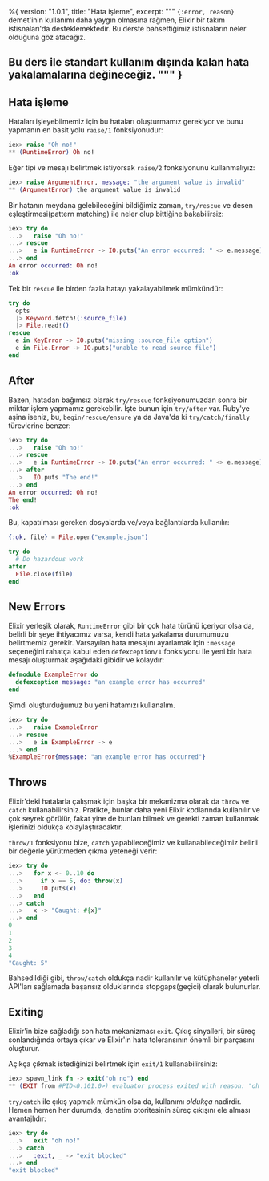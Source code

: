 %{
  version: "1.0.1",
  title: "Hata işleme",
  excerpt: """
  `{:error, reason}` demet'inin kullanımı daha yaygın olmasına rağmen, Elixir bir takım istisnaları'da desteklemektedir. Bu derste bahsettiğimiz istisnaların neler olduğuna  göz atacağız.

Bu ders ile standart kullanım dışında kalan hata yakalamalarına değineceğiz.
  """
}
---

## Hata işleme

Hataları işleyebilmemiz için bu hataları oluşturmamız gerekiyor ve bunu yapmanın en basit yolu `raise/1` fonksiyonudur:

```elixir
iex> raise "Oh no!"
** (RuntimeError) Oh no!
```

Eğer tipi ve mesajı belirtmek istiyorsak `raise/2` fonksiyonunu kullanmalıyız:

```elixir
iex> raise ArgumentError, message: "the argument value is invalid"
** (ArgumentError) the argument value is invalid
```

Bir hatanın meydana gelebileceğini bildiğimiz zaman, `try/rescue` ve desen eşleştirmesi(pattern matching) ile neler olup bittiğine bakabilirsiz:

```elixir
iex> try do
...>   raise "Oh no!"
...> rescue
...>   e in RuntimeError -> IO.puts("An error occurred: " <> e.message)
...> end
An error occurred: Oh no!
:ok
```

Tek bir `rescue` ile birden fazla hatayı yakalayabilmek mümkündür:

```elixir
try do
  opts
  |> Keyword.fetch!(:source_file)
  |> File.read!()
rescue
  e in KeyError -> IO.puts("missing :source_file option")
  e in File.Error -> IO.puts("unable to read source file")
end
```

## After

Bazen, hatadan bağımsız olarak `try/rescue` fonksiyonumuzdan sonra bir miktar işlem yapmamız gerekebilir. İşte bunun için `try/after` var.  Ruby'ye aşina iseniz, bu, `begin/rescue/ensure` ya da Java'da ki `try/catch/finally` türevlerine benzer:

```elixir
iex> try do
...>   raise "Oh no!"
...> rescue
...>   e in RuntimeError -> IO.puts("An error occurred: " <> e.message)
...> after
...>   IO.puts "The end!"
...> end
An error occurred: Oh no!
The end!
:ok
```

Bu, kapatılması gereken dosyalarda ve/veya bağlantılarda kullanılır:

```elixir
{:ok, file} = File.open("example.json")

try do
  # Do hazardous work
after
  File.close(file)
end
```

## New Errors

Elixir yerleşik olarak, `RuntimeError` gibi bir çok hata türünü içeriyor olsa da, belirli bir şeye ihtiyacımız varsa, kendi hata yakalama durumumuzu belirtmemiz gerekir. Varsayılan hata mesajını ayarlamak için `:message` seçeneğini rahatça kabul eden `defexception/1` fonksiyonu ile yeni bir hata mesajı oluşturmak aşağıdaki gibidir ve kolaydır:

```elixir
defmodule ExampleError do
  defexception message: "an example error has occurred"
end
```

Şimdi oluşturduğumuz bu yeni hatamızı kullanalım.

```elixir
iex> try do
...>   raise ExampleError
...> rescue
...>   e in ExampleError -> e
...> end
%ExampleError{message: "an example error has occurred"}
```

## Throws

Elixir'deki hatalarla çalışmak için başka bir mekanizma olarak da `throw` ve `catch` kullanabilirsiniz. Pratikte, bunlar daha yeni Elixir kodlarında kullanılır ve çok seyrek görülür, fakat yine de bunları bilmek ve gerekti zaman kullanmak işlerinizi oldukça kolaylaştıracaktır.

`throw/1` fonksiyonu bize, `catch` yapabileceğimiz ve kullanabileceğimiz belirli bir değerle yürütmeden çıkma yeteneği verir:

```elixir
iex> try do
...>   for x <- 0..10 do
...>     if x == 5, do: throw(x)
...>     IO.puts(x)
...>   end
...> catch
...>   x -> "Caught: #{x}"
...> end
0
1
2
3
4
"Caught: 5"
```

Bahsedildiği gibi, `throw/catch` oldukça nadir kullanılır ve kütüphaneler yeterli API'ları sağlamada başarısız olduklarında stopgaps(geçici) olarak bulunurlar.

## Exiting

Elixir'in bize sağladığı son hata mekanizması `exit`. Çıkış sinyalleri, bir süreç sonlandığında ortaya çıkar ve Elixir'in hata toleransının önemli bir parçasını oluşturur.

Açıkça çıkmak istediğinizi belirtmek için `exit/1` kullanabilirsiniz:

```elixir
iex> spawn_link fn -> exit("oh no") end
** (EXIT from #PID<0.101.0>) evaluator process exited with reason: "oh no"
```

`try/catch` ile çıkış yapmak mümkün olsa da, kullanımı _oldukça_ nadirdir. Hemen hemen her durumda, denetim otoritesinin süreç çıkışını ele alması avantajlıdır:

```elixir
iex> try do
...>   exit "oh no!"
...> catch
...>   :exit, _ -> "exit blocked"
...> end
"exit blocked"
```
